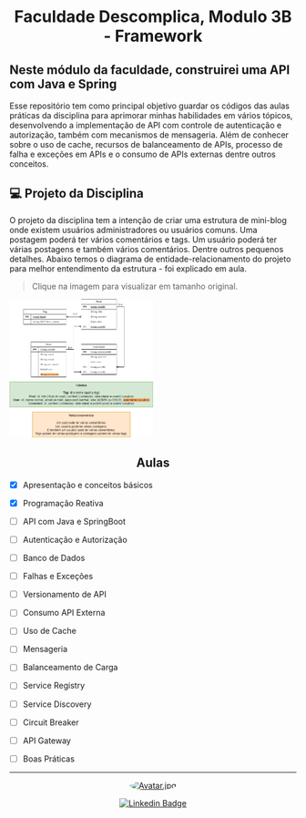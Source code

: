 <h1 align="center"> Faculdade Descomplica, Modulo 3B - Framework</h1>
<h2>Neste módulo da faculdade, construirei uma API com Java e Spring</h2>
<p>Esse repositório tem como principal objetivo guardar os códigos das aulas práticas da disciplina para aprimorar minhas habilidades em vários tópicos, desenvolvendo a implementação de API com controle de autenticação e autorização, também com mecanismos de mensageria. Além de conhecer sobre o uso de cache, recursos de balanceamento de APIs, processo de falha e exceções em APIs e o consumo de APIs externas dentre outros conceitos.</p>

## 💻 Projeto da Disciplina
O projeto da disciplina tem a intenção de criar uma estrutura de mini-blog onde existem usuários administradores ou usuários comuns. Uma postagem poderá ter vários comentários e tags. Um usuário poderá ter várias postagens e também vários comentários. Dentre outros pequenos detalhes. Abaixo temos o diagrama de entidade-relacionamento do projeto para melhor entendimento da estrutura - foi explicado em aula.
> Clique na imagem para visualizar em tamanho original.
<img src="https://github.com/cguiama/DescomplicaFramework/blob/main/Material/relacaoEntidade.png" width=50% height=50%>

<h2 align="center"> Aulas</h2>

- [X] Apresentação e conceitos básicos
- [X] Programação Reativa
- [ ] API com Java e SpringBoot
- [ ] Autenticação e Autorização
- [ ] Banco de Dados
- [ ] Falhas e Exceções
- [ ] Versionamento de API
- [ ] Consumo API Externa
- [ ] Uso de Cache
- [ ] Mensageria
- [ ] Balanceamento de Carga
- [ ] Service Registry
- [ ] Service Discovery
- [ ] Circuit Breaker
- [ ] API Gateway
- [ ] Boas Práticas


<hr>
<div align="center">
<a href="https://cguiama.github.io">
 <img style="border-radius: 50%;" src="https://avatars.githubusercontent.com/u/45200933?v=4" width="100px;" alt="Avatar.jpg"/>
 </a>
 <br>

[![Linkedin Badge](https://img.shields.io/badge/-Guilherme-blue?style=flat-square&logo=Linkedin&logoColor=white&link=https://www.linkedin.com/in/cguiama/)](https://www.linkedin.com/in/cguiama/)
</div>